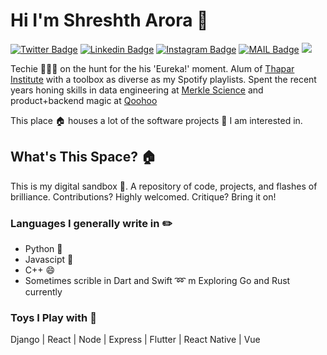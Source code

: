 # Hi I'm Shreshth Arora :rocket:

[![Twitter Badge](https://img.shields.io/badge/-@AroraShreshth-1ca0f1?style=flat-square&labelColor=1ca0f1&logo=twitter&logoColor=white&link=https://twitter.com/AroraShreshth)](https://twitter.com/AroraShreshth) [![Linkedin Badge](https://img.shields.io/badge/-ShreshthArora-blue?style=flat-square&logo=Linkedin&logoColor=white&link=https://www.linkedin.com/in/ShreshthArora/)](https://www.linkedin.com/in/ShreshthArora/) [![Instagram Badge](https://img.shields.io/badge/-@AroraShreshth-03a57a?style=flat-square&labelColor=white&logo=Instagram&link=https://instagram.com/AroraShreshth/)](https://instagram.com/AroraShreshth)
[![MAIL Badge](https://img.shields.io/badge/-hey@shreshtharora.com-c14438?style=flat-square&logo=Gmail&logoColor=white&link=mailto:hey@shreshtharora.com)](mailto:hey@shreshtharora.co)
![](https://komarev.com/ghpvc/?username=AroraShreshth&style=flat-square)


Techie 👨🏻‍💻 on the hunt for the his 'Eureka!' moment. Alum of [Thapar Institute](https://thapar.edu)  with a toolbox as diverse as my Spotify playlists. Spent the recent years honing skills in data engineering at [Merkle Science](https://merklescience.com) and product+backend magic at [Qoohoo](https://qoohoo.in)


This place :house: houses a lot of the software projects :telescope: I am interested in.

## What's This Space? 🏠

This is my digital sandbox 🎡. A repository of code, projects, and flashes of brilliance. Contributions? Highly welcomed. Critique? Bring it on!

### Languages I generally write in :pencil2:

- Python :snake:
- Javascipt :eyes:
- C++ :smile:
- Sometimes scrible in Dart and Swift :loop: m Exploring Go and Rust currently

### Toys I Play with :flashlight:

Django | React | Node | Express | Flutter | React Native | Vue
